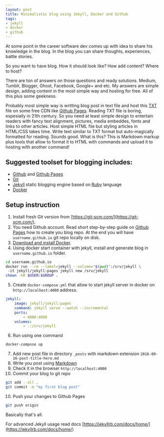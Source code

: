 ```yaml
---
layout: post
title: Minimalistic blog using Jekyll, Docker and Github
tags:
- jekyll
- docker
- github
---
```


At some point in the career software dev comes up with idea to share his knowledge in the blog.
In the blog you can share thoughts, experiences, battle stories. 

So you want to have blog. 
How it should look like? 
How add content? 
Where to host?

There are ton of answers on those questions and ready solutions. Medium, Tumblr, Blogger, Ghost, Facebook, Google+ and etc.
My answers are simple design, adding content in the most simple way and hosting for free. All of this plus some geekness.

Probably most simple way is writting blog post in text file and host this [TXT](/index.txt) file on some free CDN like [Github Pages](https://pages.github.com/).
Reading TXT file is boring, espesially in 21th century. 
So you need at least simple design to entertain readers with fancy text alignment, pictures, media embeddes, fonts and links to other articles.
Host simple HTML file but styling articles in HTML/CSS takes time.
Write text similar to TXT format but auto-magically formatted for reading. Sounds good. What is this?
This is Markdown markup plus tools that allow to format it to HTML with commands and upload it to hosting with another command!

## Suggested toolset for blogging includes:
 * [Github](https://github.com) and [Github Pages](https://pages.github.com/)
 * [Git](https://git-scm.com/)
 * [Jekyll](https://jekyllrb.com/) static blogging engine based on [Ruby](https://www.ruby-lang.org/ru/) language
 * [Docker](https://docker.com)

## Setup instruction

1. Install fresh Git version from [https://git-scm.com/](https://git-scm.com/). 
2. You need Github account. Read short step-by-step guide on [Github Pages](https://pages.github.com/) how to create you blog repo. At the end you will have ```username.github.io``` git repo locally on disk.
3. [Download and install Docker](https://www.docker.com/products/docker).
4. Using docker start container with jekyll, install and generate blog in `username.github.io` folder.
```bash
cd username.github.io  
docker run --rm --label=jekyll --volume="$(pwd)":/srv/jekyll \  
 -it jekyll/jekyll:pages jekyll new /srv/jekyll  
chown -hR $USER:$GROUP .  
```
5. Create `docker-compose.yml` that allow to start jekyll server in docker on `http://localhost:4000` address.
```yml
jekyll:
    image: jekyll/jekyll:pages
    command: jekyll serve --watch --incremental
    ports:
        - 4000:4000
    volumes:
        - .:/srv/jekyll
```
6. Run using one command 
```bash
docker-compose up
``` 
7. Add new post file in directory `_posts` with markdown extension `2016-09-16-post-title-here.md`
8. Write you post using [Markdown](https://github.com/adam-p/markdown-here/wiki/Markdown-Cheatsheet)
8. Check it in the browser `http://localhost:4000`
9. Commit your blog to git repo 
```bash
git add --all . 
git commit -m "my first blog post"
```
10. Push your changes to Github Pages 
```bash
git push origin
```

Basically that's all. 

For advanced Jekyll usage read docs [https://jekyllrb.com/docs/home/](https://jekyllrb.com/docs/home/)
